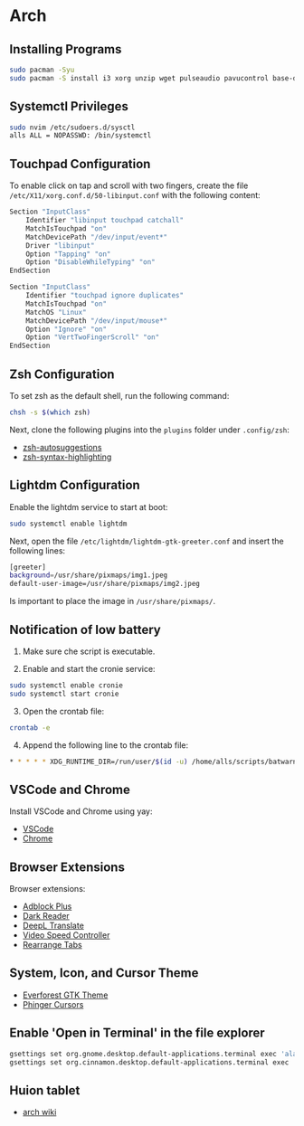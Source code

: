 # Arch

## Installing Programs

```bash
sudo pacman -Syu
sudo pacman -S install i3 xorg unzip wget pulseaudio pavucontrol base-devel curl nemo flameshot lightdm lightdm-gtk-greeter telegram-desktop gnu-free-fonts ttf-font-awesome ttf-jetbrains-mono-nerd ttf-liberation noto-fonts-emoji firefox lxappearance zsh eog evince vlc bat xclip brightnessctl playerctl nitrogen alsa-utils xournalpp blueman neovim cronie dunst eza man-db git fastfetch dmenu stow
```

## Systemctl Privileges

```bash
sudo nvim /etc/sudoers.d/sysctl
alls ALL = NOPASSWD: /bin/systemctl
```

## Touchpad Configuration
To enable click on tap and scroll with two fingers, create the file
`/etc/X11/xorg.conf.d/50-libinput.conf` with the following content:

```bash
Section "InputClass"
    Identifier "libinput touchpad catchall"
    MatchIsTouchpad "on"
    MatchDevicePath "/dev/input/event*"
    Driver "libinput"
    Option "Tapping" "on"
    Option "DisableWhileTyping" "on"
EndSection

Section "InputClass"
    Identifier "touchpad ignore duplicates"
    MatchIsTouchpad "on"
    MatchOS "Linux"
    MatchDevicePath "/dev/input/mouse*"
    Option "Ignore" "on"
    Option "VertTwoFingerScroll" "on"
EndSection
```

## Zsh Configuration
To set zsh as the default shell, run the following command:
```bash
chsh -s $(which zsh)
```

Next, clone the following plugins into the `plugins` folder under `.config/zsh`:
- [zsh-autosuggestions](https://github.com/zsh-users/zsh-autosuggestions)
- [zsh-syntax-highlighting](https://github.com/zsh-users/zsh-syntax-highlighting)

## Lightdm Configuration

Enable the lightdm service to start at boot:
```bash
sudo systemctl enable lightdm
```

Next, open the file `/etc/lightdm/lightdm-gtk-greeter.conf` and insert the following lines:
```bash
[greeter]
background=/usr/share/pixmaps/img1.jpeg
default-user-image=/usr/share/pixmaps/img2.jpeg
```
Is important to place the image in `/usr/share/pixmaps/`.

## Notification of low battery
1. Make sure che script is executable.

2. Enable and start the cronie service:
```bash
sudo systemctl enable cronie
sudo systemctl start cronie
```
3. Open the crontab file:
```bash
crontab -e
```
4. Append the following line to the crontab file:
```bash
* * * * * XDG_RUNTIME_DIR=/run/user/$(id -u) /home/alls/scripts/batwarn.sh
```

## VSCode and Chrome
Install VSCode and Chrome using yay:
- [VSCode](https://aur.archlinux.org/packages/visual-studio-code-bin)
- [Chrome](https://aur.archlinux.org/packages/google-chrome)

## Browser Extensions
Browser extensions:

- [Adblock Plus](https://chromewebstore.google.com/detail/adblock-plus-free-ad-bloc/cfhdojbkjhnklbpkdaibdccddilifddb)
- [Dark Reader](https://chromewebstore.google.com/detail/dark-reader/eimadpbcbfnmbkopoojfekhnkhdbieeh)
- [DeepL Translate](https://chromewebstore.google.com/detail/deepl-translate/cofdbpoegempjloogbagkncekinflcnj)
- [Video Speed Controller](https://chrome.google.com/webstore/detail/video-speed-controller/nffaoalbilbmmfgbnbgppjihopabppdk)
- [Rearrange Tabs](https://chrome.google.com/webstore/detail/rearrange-tabs/ccnnhhnmpoffieppjjkhdakcoejcpbga)

## System, Icon, and Cursor Theme
- [Everforest GTK Theme](https://github.com/Fausto-Korpsvart/Everforest-GTK-Theme)
- [Phinger Cursors](https://github.com/phisch/phinger-cursors)

## Enable 'Open in Terminal' in the file explorer
```bash
gsettings set org.gnome.desktop.default-applications.terminal exec 'alacritty'
gsettings set org.cinnamon.desktop.default-applications.terminal exec 'alacritty'
```

## Huion tablet
- [arch wiki](https://wiki.archlinux.org/title/Graphics_tablet#Installation)
